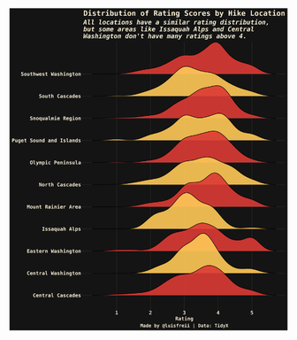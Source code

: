 ![alt text](https://github.com/Zetluis/R_Tidytuesday/blob/master/2020/W48_Washington_Trails/washington_ridge_plot.png)
